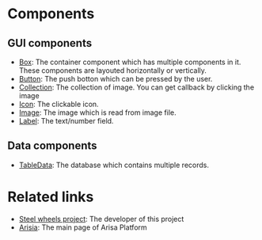 # Components

## GUI components
* [Box](./Components/Box.md): The container component which has multiple components in it. These components are layouted horizontally or vertically.
* [Button](./Components/Button.md): The push botton which can be pressed by the user.
* [Collection](./Components/Collection.md): The collection of image. You can get callback by clicking the image
* [Icon](./Components/Icon.md): The clickable icon. 
* [Image](./Components/Image.md): The image which is read from image file.
* [Label](./Components/Label.md): The text/number field.

## Data components
* [TableData](./Components/TableData.md): The database which contains multiple records.

# Related links
* [Steel wheels project](https://github.com/steelwheels): The developer of this project
* [Arisia](https://github.com/steelwheels/Arisia#readme): The main page of Arisa Platform



